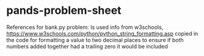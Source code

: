# pands-problem-sheet

References for bank.py problem:
        Is used info from w3schools, https://www.w3schools.com/python/python_string_formatting.asp
        copied in the code for formatting a value to two decimal places to ensure if both numbers added together had a trailing zero it would be included


